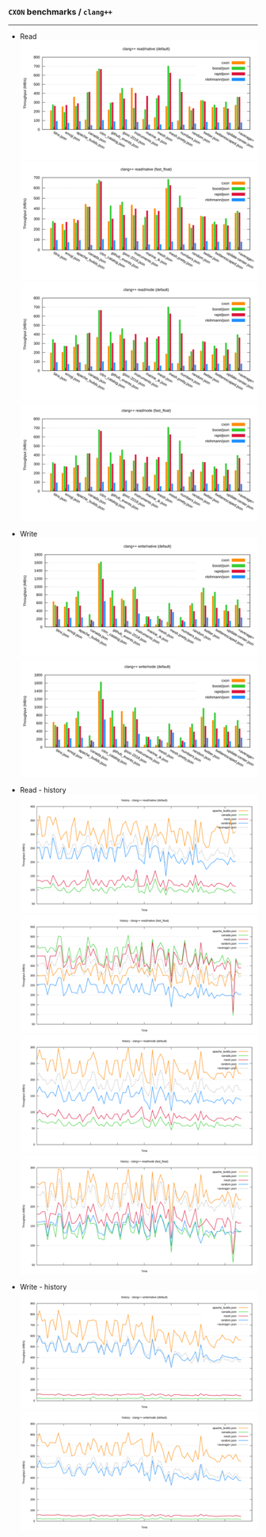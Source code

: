 ### `CXON` benchmarks / `clang++`

--------------------------------------------------------------------------------

- Read
![read/native (default)](figures/clang++.head.default.json.native-read.svg)
![read/native (fast_float)](figures/clang++.head.fast_float.json.native-read.svg)
![read/node (default)](figures/clang++.head.default.json.node-read.svg)
![read/node (fast_float)](figures/clang++.head.fast_float.json.node-read.svg)

- Write
![write/native (default)](figures/clang++.head.default.json.native-write.svg)
![write/node (default)](figures/clang++.head.default.json.node-write.svg)


- Read - history
![read/native (default)](figures/clang++.tail.default.json.native-read.svg)
![read/native (fast_float)](figures/clang++.tail.fast_float.json.native-read.svg)
![read/node (default)](figures/clang++.tail.default.json.node-read.svg)
![read/node (fast_float)](figures/clang++.tail.fast_float.json.node-read.svg)

- Write - history
![write/native (default)](figures/clang++.tail.default.json.native-write.svg)
![write/node (default)](figures/clang++.tail.default.json.node-write.svg)
